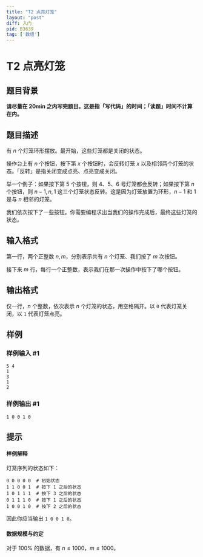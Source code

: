 ```yaml
---
title: "T2 点亮灯笼"
layout: "post"
diff: 入门
pid: B3639
tag: ['数组']
---
```

# T2 点亮灯笼
## 题目背景

**请尽量在 20min 之内写完题目。这是指「写代码」的时间；「读题」时间不计算在内。**
## 题目描述

有 $n$ 个灯笼环形摆放。最开始，这些灯笼都是关闭的状态。

操作台上有 $n$ 个按钮，按下第 $x$ 个按钮时，会反转灯笼 $x$ 以及相邻两个灯笼的状态。「反转」是指关闭变成点亮、点亮变成关闭。

举一个例子：如果按下第 $5$ 个按钮，则 $4$、$5$、$6$ 号灯笼都会反转；如果按下第 $n$ 个按钮，则 $n-1, n, 1$ 这三个灯笼状态反转。这是因为灯笼放置为环形，$n-1$ 和 $1$ 是与 $n$ 相邻的灯笼。

我们依次按下了一些按钮。你需要编程求出当我们的操作完成后，最终这些灯笼的状态。
## 输入格式

第一行，两个正整数 $n, m$，分别表示共有 $n$ 个灯笼、我们按了 $m$ 次按钮。

接下来 $m$ 行，每行一个正整数，表示我们在那一次操作中按下了哪个按钮。

## 输出格式

仅一行，$n$ 个整数，依次表示 $n$ 个灯笼的状态，用空格隔开。以 `0` 代表灯笼关闭，以 `1` 代表灯笼点亮。
## 样例

### 样例输入 #1
```
5 4
1
3
1
2

```
### 样例输出 #1
```
1 0 0 1 0
```
## 提示

#### 样例解释
灯笼序列的状态如下：
```plaintext
0 0 0 0 0  # 初始状态
1 1 0 0 1  # 按下 1 之后的状态
1 0 1 1 1  # 按下 3 之后的状态
0 1 1 1 0  # 按下 1 之后的状态
1 0 0 1 0  # 按下 2 之后的状态
```

因此你应当输出 `1 0 0 1 0`。

#### 数据规模与约定

对于 $100\%$ 的数据，有 $n\leq 1000$，$m\leq 1000$。

